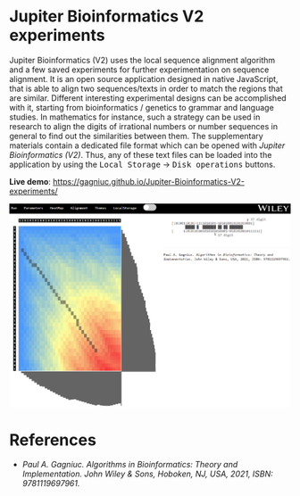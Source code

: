 # Jupiter Bioinformatics V2 experiments

Jupiter Bioinformatics (V2) uses the local sequence alignment algorithm and a few saved experiments for further experimentation on sequence alignment. It is an open source application designed in native JavaScript, that is able to align two sequences/texts in order to match the regions that are similar. Different interesting experimental designs can be accomplished with it, starting from bioinformatics / genetics to grammar and language studies. In mathematics for instance, such a strategy can be used in research to align the digits of irrational numbers or number sequences in general to find out the similarities between them. The supplementary materials contain a dedicated file format which can be opened with <i>Jupiter Bioinformatics (V2)</i>. Thus, any of these text files can be loaded into the application by using the <kbd>Local Storage</kbd> -> <kbd>Disk operations</kbd> buttons.

**Live demo**: https://gagniuc.github.io/Jupiter-Bioinformatics-V2-experiments/

![screenshot](https://github.com/Gagniuc/Jupiter-Bioinformatics-V2-experiments/blob/main/img/Bio-Jupiter.png?raw=true)

# References

- <i>Paul A. Gagniuc. Algorithms in Bioinformatics: Theory and Implementation. John Wiley & Sons, Hoboken, NJ, USA, 2021, ISBN: 9781119697961.</i>
